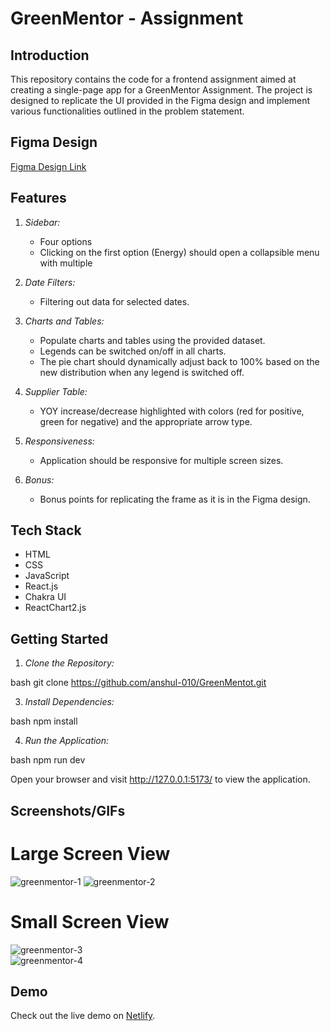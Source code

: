 # GreenMentor - Assignment

## Introduction

This repository contains the code for a frontend assignment aimed at creating a single-page app for a GreenMentor Assignment. The project is designed to replicate the UI provided in the Figma design and implement various functionalities outlined in the problem statement.

## Figma Design

[Figma Design Link](https://www.figma.com/file/fAtDdzv4g2OgF16zGxwtfn/Frontend-Assignment-V1?type=design&node-id=0-1&mode=design&t=xs8VQ4v3VMcS1AKR-0)

## Features

1. *Sidebar:*
   - Four options 
   - Clicking on the first option (Energy) should open a collapsible menu with multiple 

2. *Date Filters:*
   - Filtering out data for selected dates.

3. *Charts and Tables:*
   - Populate charts and tables using the provided dataset.
   - Legends can be switched on/off in all charts.
   - The pie chart should dynamically adjust back to 100% based on the new distribution when any legend is switched off.

4. *Supplier Table:*
   - YOY increase/decrease highlighted with colors (red for positive, green for negative) and the appropriate arrow type.

5. *Responsiveness:*
   - Application should be responsive for multiple screen sizes.

6. *Bonus:*
   - Bonus points for replicating the frame as it is in the Figma design.

## Tech Stack

- HTML
- CSS
- JavaScript
- React.js
- Chakra UI
- ReactChart2.js

## Getting Started

1. *Clone the Repository:*

bash
git clone https://github.com/anshul-010/GreenMentot.git


3. *Install Dependencies:*

bash
npm install


4. *Run the Application:*

bash
npm run dev


Open your browser and visit http://127.0.0.1:5173/ to view the application.

## Screenshots/GIFs
# Large Screen View

![greenmentor-1](https://github.com/anshul-010/GreenMentot/assets/93611786/0b87a0b8-a007-42c4-9b1a-6a7612c1fb56)
![greenmentor-2](https://github.com/anshul-010/GreenMentot/assets/93611786/ab1e98a9-1023-49b3-b065-e2a13f8c4419)


# Small Screen View 

![greenmentor-3](https://github.com/anshul-010/GreenMentot/assets/93611786/a015a16c-ce61-4fe9-905f-1b4a985f85bb)
<br/>
![greenmentor-4](https://github.com/anshul-010/GreenMentot/assets/93611786/14a76c26-1891-4945-a619-c366b847aa85)


## Demo

Check out the live demo on [Netlify](https://659e7db7318079d0b7ca433a--warm-phoenix-8043fc.netlify.app/).
